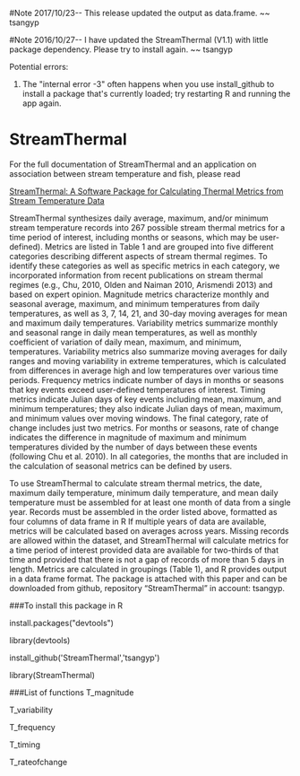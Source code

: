 #Note 2017/10/23--
This release updated the output as data.frame.
~~ tsangyp

#Note 2016/10/27--
I have updated the StreamThermal (V1.1) with little package dependency. Please try to install again.
~~ tsangyp

Potential errors:

1. The "internal error -3" often happens when you use install_github to install a package that's currently loaded; try restarting R and running the app again.

# StreamThermal

For the full documentation of StreamThermal and an application on association between stream temperature and fish, please read

[StreamThermal: A Software Package for Calculating Thermal Metrics from Stream Temperature Data](http://www.tandfonline.com/doi/full/10.1080/03632415.2016.1210517)

StreamThermal synthesizes daily average, maximum, and/or minimum stream temperature records into 267 possible stream thermal metrics for a time period of interest, including months or seasons, which may be user-defined).  Metrics are listed in Table 1 and are grouped into five different categories describing different aspects of stream thermal regimes. To identify these categories as well as specific metrics in each category, we incorporated information from recent publications on stream thermal regimes (e.g., Chu, 2010, Olden and Naiman 2010, Arismendi 2013) and based on expert opinion.  Magnitude metrics characterize monthly and seasonal average, maximum, and minimum temperatures from daily temperatures, as well as 3, 7, 14, 21, and 30-day moving averages for mean and maximum daily temperatures.  Variability metrics summarize monthly and seasonal range in daily mean temperatures, as well as monthly coefficient of variation of daily mean, maximum, and minimum, temperatures.  Variability metrics also summarize moving averages for daily ranges and moving variability in extreme temperatures, which is calculated from differences in average high and low temperatures over various time periods.  Frequency metrics indicate number of days in months or seasons that key events exceed user-defined temperatures of interest.  Timing metrics indicate Julian days of key events including mean, maximum, and minimum temperatures; they also indicate Julian days of mean, maximum, and minimum values over moving windows.  The final category, rate of change includes just two metrics.  For months or seasons, rate of change indicates the difference in magnitude of maximum and minimum temperatures divided by the number of days between these events (following Chu et al. 2010). In all categories, the months that are included in the calculation of seasonal metrics can be defined by users.

To use StreamThermal to calculate stream thermal metrics, the date, maximum daily temperature, minimum daily temperature, and mean daily temperature must be assembled for at least one month of data from a single year.  Records must be assembled in the order listed above, formatted as four columns of data frame in R  If multiple years of data are available, metrics will be calculated based on averages across years.  Missing records are allowed within the dataset, and StreamThermal will calculate metrics for a time period of interest provided data are available for two-thirds of that time and provided that there is not a gap of records of more than 5 days in length. Metrics are calculated in groupings (Table 1), and R provides output in a data frame format.
The package is attached with this paper and can be downloaded from github, repository “StreamThermal” in account: tsangyp. 

###To install this package in R

install.packages("devtools")

library(devtools)

install_github('StreamThermal','tsangyp')

library(StreamThermal)

###List of functions
T_magnitude
  
T_variability
  
T_frequency
  
T_timing
  
T_rateofchange

